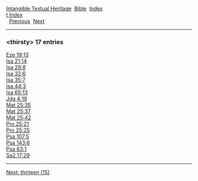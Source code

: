 [Intangible Textual Heritage](../../index)  [Bible](../index) 
[Index](index)   
[t Index](_t_)  
  [Previous](c11504)  [Next](c11506) 

------------------------------------------------------------------------

### &lt;thirsty&gt; 17 entries

[Eze 19:13](../kjv/eze019.htm#013)  
[Isa 21:14](../kjv/isa021.htm#014)  
[Isa 29:8](../kjv/isa029.htm#008)  
[Isa 32:6](../kjv/isa032.htm#006)  
[Isa 35:7](../kjv/isa035.htm#007)  
[Isa 44:3](../kjv/isa044.htm#003)  
[Isa 65:13](../kjv/isa065.htm#013)  
[Jdg 4:19](../kjv/jdg004.htm#019)  
[Mat 25:35](../kjv/mat025.htm#035)  
[Mat 25:37](../kjv/mat025.htm#037)  
[Mat 25:42](../kjv/mat025.htm#042)  
[Pro 25:21](../kjv/pro025.htm#021)  
[Pro 25:25](../kjv/pro025.htm#025)  
[Psa 107:5](../kjv/psa107.htm#005)  
[Psa 143:6](../kjv/psa143.htm#006)  
[Psa 63:1](../kjv/psa063.htm#001)  
[Sa2 17:29](../kjv/sa2017.htm#029)  

------------------------------------------------------------------------

[Next: thirteen (15)](c11506)
